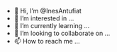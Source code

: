 - 👋 Hi, I’m @InesAntufiat
- 👀 I’m interested in ...
- 🌱 I’m currently learning ...
- 💞️ I’m looking to collaborate on ...
- 📫 How to reach me ...

<!---
InesAntufiat/InesAntufiat is a ✨ special ✨ repository because its `README.md` (this file) appears on your GitHub profile.
You can click the Preview link to take a look at your changes.
--->
